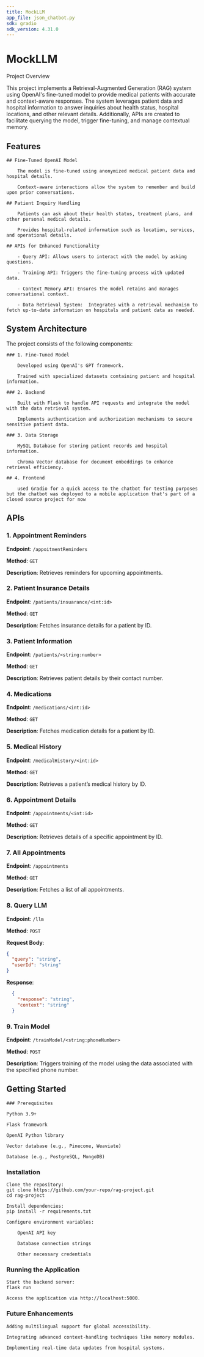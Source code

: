 ```yaml
---
title: MockLLM
app_file: json_chatbot.py
sdk: gradio
sdk_version: 4.31.0
---
```

# MockLLM
Project Overview

This project implements a Retrieval-Augmented Generation (RAG) system using OpenAI's fine-tuned model to provide medical patients with accurate and context-aware responses. The system leverages patient data and hospital information to answer inquiries about health status, hospital locations, and other relevant details. Additionally, APIs are created to facilitate querying the model, trigger fine-tuning, and manage contextual memory.

## Features

    ## Fine-Tuned OpenAI Model

        The model is fine-tuned using anonymized medical patient data and hospital details.

        Context-aware interactions allow the system to remember and build upon prior conversations.

    ## Patient Inquiry Handling

        Patients can ask about their health status, treatment plans, and other personal medical details.

        Provides hospital-related information such as location, services, and operational details.

    ## APIs for Enhanced Functionality

        - Query API: Allows users to interact with the model by asking questions.

        - Training API: Triggers the fine-tuning process with updated data.

        - Context Memory API: Ensures the model retains and manages conversational context.

        - Data Retrieval System:  Integrates with a retrieval mechanism to fetch up-to-date information on hospitals and patient data as needed.

## System Architecture

The project consists of the following components:

    ### 1. Fine-Tuned Model

        Developed using OpenAI's GPT framework.

        Trained with specialized datasets containing patient and hospital information.

    ### 2. Backend

        Built with Flask to handle API requests and integrate the model with the data retrieval system.

        Implements authentication and authorization mechanisms to secure sensitive patient data.

    ### 3. Data Storage

        MySQL Database for storing patient records and hospital information.

        Chroma Vector database for document embeddings to enhance retrieval efficiency.

    ## 4. Frontend

        used Gradio for a quick access to the chatbot for testing purposes but the chatbot was deployed to a mobile application that's part of a closed source project for now
        
## APIs
  
  ### 1. Appointment Reminders
  
  **Endpoint**: `/appoitmentReminders`
  
  **Method**: `GET`
  
  **Description**: Retrieves reminders for upcoming appointments.
  
  ### 2. Patient Insurance Details
  
  **Endpoint**: `/patients/insuarance/<int:id>`
  
  **Method**: `GET`
  
  **Description**: Fetches insurance details for a patient by ID.
  
  ### 3. Patient Information
  
  **Endpoint**: `/patients/<string:number>`
  
  **Method**: `GET`
  
  **Description**: Retrieves patient details by their contact number.
  
  ### 4. Medications
  
  **Endpoint**: `/medications/<int:id>`
  
  **Method**: `GET`
  
  **Description**: Fetches medication details for a patient by ID.
  
  ### 5. Medical History
  
  **Endpoint**: `/medicalHistory/<int:id>`
  
  **Method**: `GET`
  
  **Description**: Retrieves a patient’s medical history by ID.
  
  ### 6. Appointment Details
  
  **Endpoint**: `/appointments/<int:id>`
  
  **Method**: `GET`
  
  **Description**: Retrieves details of a specific appointment by ID.
  
  ### 7. All Appointments
  
  **Endpoint**: `/appointments`
  
  **Method**: `GET`
  
  **Description**: Fetches a list of all appointments.
  
  ### 8. Query LLM
  
  **Endpoint**: `/llm`
  
  **Method**: `POST`
  
  **Request Body**:
  ```json  
  {
    "query": "string",
    "userId": "string"
  }
  ```
  **Response**:
```json  
  {
    "response": "string",
    "context": "string"
  }
  ```
  
  ### 9. Train Model
  
  **Endpoint**: `/trainModel/<string:phoneNumber>`
  
  **Method**: `POST`
  
  **Description**: Triggers training of the model using the data associated with the specified phone number.
    
## Getting Started

    ### Prerequisites

    Python 3.9+

    Flask framework

    OpenAI Python library

    Vector database (e.g., Pinecone, Weaviate)

    Database (e.g., PostgreSQL, MongoDB)

### Installation

    Clone the repository:
    git clone https://github.com/your-repo/rag-project.git
    cd rag-project

    Install dependencies:
    pip install -r requirements.txt

    Configure environment variables:

        OpenAI API key

        Database connection strings

        Other necessary credentials

### Running the Application

    Start the backend server:
    flask run

    Access the application via http://localhost:5000.



### Future Enhancements

    Adding multilingual support for global accessibility.

    Integrating advanced context-handling techniques like memory modules.

    Implementing real-time data updates from hospital systems.


